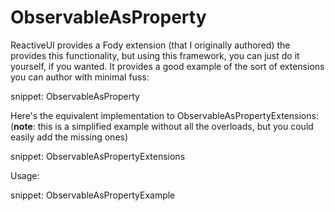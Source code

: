 # ObservableAsProperty

ReactiveUI provides a Fody extension (that I originally authored) the provides this functionality, but using this framework, you can just do it yourself, if you wanted. It provides a good example of the sort of extensions you can author with minimal fuss:

snippet: ObservableAsProperty

Here's the equivalent implementation to ObservableAsPropertyExtensions: (**note**: this is a simplified example without all the overloads, but you could easily add the missing ones)

snippet: ObservableAsPropertyExtensions

Usage:

snippet: ObservableAsPropertyExample